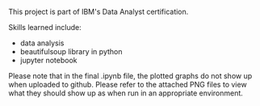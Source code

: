 This project is part of IBM's Data Analyst certification. 

Skills learned include: 
- data analysis
- beautifulsoup library in python
- jupyter notebook

Please note that in the final .ipynb file, the plotted graphs do not show up when uploaded to github. Please refer to the attached PNG files to view what they should show up as when run in an appropriate environment.
